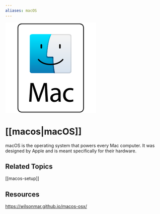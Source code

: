 ```yaml
---
aliases: macOS
---
```


![](https://raw.githubusercontent.com/github/explore/80688e429a7d4ef2fca1e82350fe8e3517d3494d/topics/macos/macos.png)

# [[macos|macOS]]

macOS is the operating system that powers every Mac computer. It was designed by Apple and is meant specifically for their hardware.

## Related Topics

[[macos-setup]]

## Resources

https://wilsonmar.github.io/macos-osx/